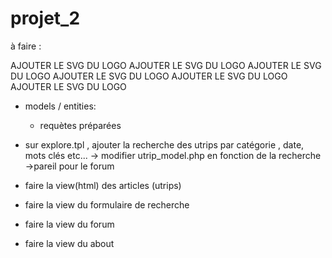 # projet_2


<!--     /\
       / ! \
      /  !  \
     /   !   \
    /         \
   /_____!____ \

-->


à faire :

AJOUTER LE SVG DU LOGO
AJOUTER LE SVG DU LOGO
AJOUTER LE SVG DU LOGO
AJOUTER LE SVG DU LOGO
AJOUTER LE SVG DU LOGO
AJOUTER LE SVG DU LOGO

- models / entities:
  - requètes préparées 

- sur explore.tpl , ajouter la recherche des utrips par catégorie , date, mots clés etc...
  -> modifier utrip_model.php en fonction de la recherche
  ->pareil pour le forum

- faire la view(html) des articles (utrips)
- faire la view du formulaire de recherche
- faire la view du forum
- faire la view du about
